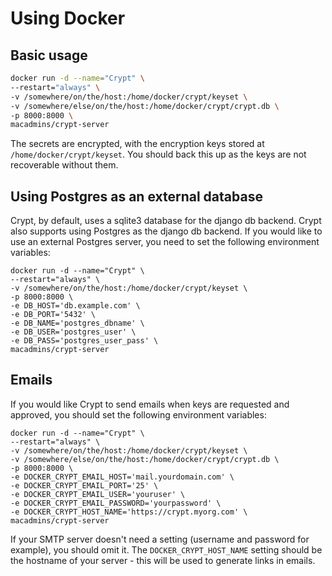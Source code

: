 # Using Docker

## Basic usage

``` bash
docker run -d --name="Crypt" \
--restart="always" \
-v /somewhere/on/the/host:/home/docker/crypt/keyset \
-v /somewhere/else/on/the/host:/home/docker/crypt/crypt.db \
-p 8000:8000 \
macadmins/crypt-server
```

The secrets are encrypted, with the encryption keys stored at ``/home/docker/crypt/keyset``. You should back this up as the keys are not recoverable without them.

## Using Postgres as an external database

Crypt, by default, uses a sqlite3 database for the django db backend.  Crypt also supports using Postgres as the django db backend.  If you would like to use an external Postgres server, you need to set the following environment variables:

```
docker run -d --name="Crypt" \
--restart="always" \
-v /somewhere/on/the/host:/home/docker/crypt/keyset \
-p 8000:8000 \
-e DB_HOST='db.example.com' \
-e DB_PORT='5432' \
-e DB_NAME='postgres_dbname' \
-e DB_USER='postgres_user' \
-e DB_PASS='postgres_user_pass' \
macadmins/crypt-server
```

## Emails

If you would like Crypt to send emails when keys are requested and approved, you should set the following environment variables:

```
docker run -d --name="Crypt" \
--restart="always" \
-v /somewhere/on/the/host:/home/docker/crypt/keyset \
-v /somewhere/else/on/the/host:/home/docker/crypt/crypt.db \
-p 8000:8000 \
-e DOCKER_CRYPT_EMAIL_HOST='mail.yourdomain.com' \
-e DOCKER_CRYPT_EMAIL_PORT='25' \
-e DOCKER_CRYPT_EMAIL_USER='youruser' \
-e DOCKER_CRYPT_EMAIL_PASSWORD='yourpassword' \
-e DOCKER_CRYPT_HOST_NAME='https://crypt.myorg.com' \
macadmins/crypt-server
```

If your SMTP server doesn't need a setting (username and password for example), you should omit it. The `DOCKER_CRYPT_HOST_NAME` setting should be the hostname of your server - this will be used to generate links in emails.
